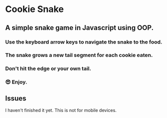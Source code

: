 # Cookie Snake

  ## A simple snake game in Javascript using OOP.

### Use the keyboard arrow keys to navigate the snake to the food.
### The snake grows a new tail segment for each cookie eaten.
### Don't hit the edge or your own tail.
### :sunglasses: Enjoy.

## Issues

I haven't finished it yet.
This is not for mobile devices.
